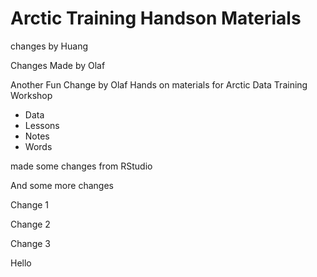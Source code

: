 # Arctic Training Handson Materials

changes by Huang

Changes Made by Olaf 

Another Fun Change by Olaf 
Hands on materials for Arctic Data Training Workshop 

* Data 
* Lessons 
* Notes 
* Words

made some changes from RStudio

And some more changes

Change 1 

Change 2 

Change 3 

Hello



